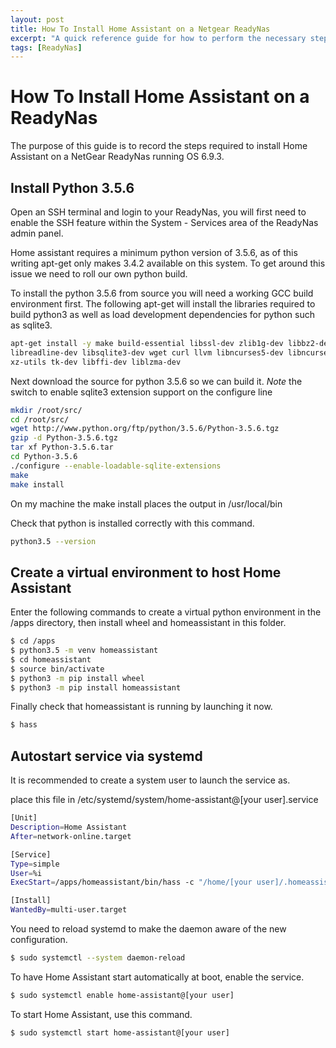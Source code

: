 ```yaml
---
layout: post
title: How To Install Home Assistant on a Netgear ReadyNas
excerpt: "A quick reference guide for how to perform the necessary steps to install homeassistant on a NetGear ReadyNas."
tags: [ReadyNas]
---
```


# How To Install Home Assistant on a ReadyNas

The purpose of this guide is to record the steps required to install Home Assistant on a NetGear ReadyNas running OS 6.9.3.

## Install Python 3.5.6

Open an SSH terminal and login to your ReadyNas, you will first need to enable the SSH feature within the System - Services area of the ReadyNas admin panel.

Home assistant requires a minimum python version of 3.5.6, as of this writing apt-get only makes 3.4.2 available on this system. To get around this issue we need to roll our own python build.

To install the python 3.5.6 from source you will need a working GCC build environment first. The following apt-get will install the libraries required to build python3 as well as load development dependencies for python such as sqlite3.

```Bash
apt-get install -y make build-essential libssl-dev zlib1g-dev libbz2-dev
libreadline-dev libsqlite3-dev wget curl llvm libncurses5-dev libncursesw5-dev
xz-utils tk-dev libffi-dev liblzma-dev
```

Next download the source for python 3.5.6 so we can build it.
*Note* the switch to enable sqlite3 extension support on the configure line

```Bash
mkdir /root/src/
cd /root/src/
wget http://www.python.org/ftp/python/3.5.6/Python-3.5.6.tgz
gzip -d Python-3.5.6.tgz
tar xf Python-3.5.6.tar
cd Python-3.5.6
./configure --enable-loadable-sqlite-extensions
make
make install
```

On my machine the make install places the output in /usr/local/bin

Check that python is installed correctly with this command.

```Bash
python3.5 --version
```

## Create a virtual environment to host Home Assistant

Enter the following commands to create a virtual python environment in the /apps directory, then install wheel and homeassistant in this folder.

```Bash
$ cd /apps
$ python3.5 -m venv homeassistant
$ cd homeassistant
$ source bin/activate
$ python3 -m pip install wheel
$ python3 -m pip install homeassistant
```

Finally check that homeassistant is running by launching it now.

```Bash
$ hass
```

## Autostart service via systemd

It is recommended to create a system user to launch the service as.

place this file in /etc/systemd/system/home-assistant@[your user].service

```Bash
[Unit]
Description=Home Assistant
After=network-online.target

[Service]
Type=simple
User=%i
ExecStart=/apps/homeassistant/bin/hass -c "/home/[your user]/.homeassistant"

[Install]
WantedBy=multi-user.target
```

You need to reload systemd to make the daemon aware of the new configuration.

```Bash
$ sudo systemctl --system daemon-reload
```

To have Home Assistant start automatically at boot, enable the service.

```Bash
$ sudo systemctl enable home-assistant@[your user]
```

To start Home Assistant, use this command.

```Bash
$ sudo systemctl start home-assistant@[your user]
```